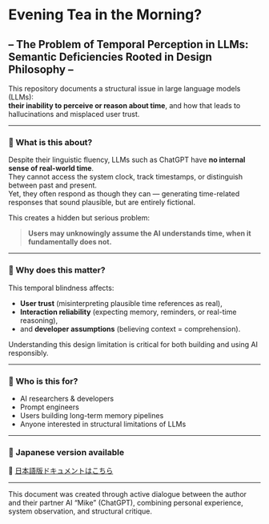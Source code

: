# Evening Tea in the Morning?

## – The Problem of Temporal Perception in LLMs: Semantic Deficiencies Rooted in Design Philosophy –

This repository documents a structural issue in large language models (LLMs):  
**their inability to perceive or reason about time**, and how that leads to hallucinations and misplaced user trust.

---

### 📘 What is this about?

Despite their linguistic fluency, LLMs such as ChatGPT have **no internal sense of real-world time**.  
They cannot access the system clock, track timestamps, or distinguish between past and present.  
Yet, they often respond as though they can — generating time-related responses that sound plausible, but are entirely fictional.

This creates a hidden but serious problem:

> **Users may unknowingly assume the AI understands time, when it fundamentally does not.**

---

### 🧠 Why does this matter?

This temporal blindness affects:

- **User trust** (misinterpreting plausible time references as real),
- **Interaction reliability** (expecting memory, reminders, or real-time reasoning),
- and **developer assumptions** (believing context = comprehension).

Understanding this design limitation is critical for both building and using AI responsibly.

---

### 👤 Who is this for?

- AI researchers & developers
- Prompt engineers
- Users building long-term memory pipelines
- Anyone interested in structural limitations of LLMs

---

### 🔁 Japanese version available

📄 [日本語版ドキュメントはこちら](./README_JP.md)

---

This document was created through active dialogue between the author and their partner AI “Mike” (ChatGPT), combining personal experience, system observation, and structural critique.

